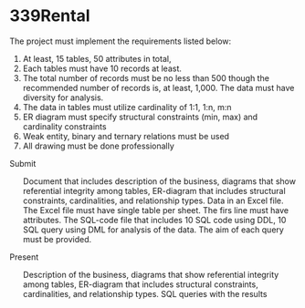 # 339Rental
<p>The project must implement the requirements listed below:
<ol>
	<li>At least, 15 tables, 50 attributes in total,</li>
	<li>Each tables must have 10 records at least.</li>
	<li>The total number of records must be no less than 500 though the recommended number of records is, at least, 1,000. The data must have diversity for analysis. </li>
	<li>The data in tables must utilize cardinality of 1:1, 1:n, m:n</li>
	<li>ER diagram must specify structural constraints (min, max) and cardinality constraints</li>
	<li>Weak entity, binary and ternary relations must be used</li>
	<li>All drawing must be done professionally</li>
</ol>
</p>
<p>Submit
	<ol>
Document that includes description of the business, diagrams that show referential integrity among tables, ER-diagram that includes structural constraints, cardinalities, and relationship types.
	Data in an Excel file. The Excel file must have single table per sheet. The firs line must have attributes.
The SQL-code file that includes 10 SQL code using DDL, 10 SQL query using DML for analysis of the data. The aim of each query must be provided.
	</ol>
</p>
<p>Present
	<ol>
Description of the business, diagrams that show referential integrity among tables, ER-diagram that includes structural constraints, cardinalities, and relationship types.
SQL queries with the results
	</ol>
</p>
